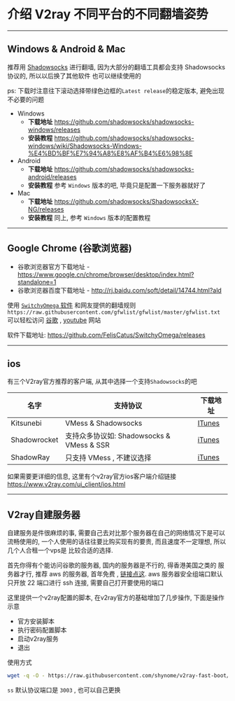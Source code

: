 # 介绍 V2ray 不同平台的不同翻墙姿势

---------------------

## Windows & Android & Mac

推荐用 [Shadowsocks](https://github.com/shadowsocks/) 进行翻墙, 
因为大部分的翻墙工具都会支持 Shadowsocks 协议的, 所以以后换了其他软件
也可以继续使用的

ps: 下载时注意往下滚动选择带绿色边框的`Latest release`的稳定版本, 避免出现不必要的问题

- Windows
  - __下载地址__ <https://github.com/shadowsocks/shadowsocks-windows/releases>
  - __安装教程__ <https://github.com/shadowsocks/shadowsocks-windows/wiki/Shadowsocks-Windows-%E4%BD%BF%E7%94%A8%E8%AF%B4%E6%98%8E>
- Android
  - __下载地址__ <https://github.com/shadowsocks/shadowsocks-android/releases>
  - __安装教程__ 参考 `Windows` 版本的吧, 毕竟只是配置一下服务器就好了
- Mac
  - __下载地址__ <https://github.com/shadowsocks/ShadowsocksX-NG/releases>
  - __安装教程__ 同上,  参考 `Windows` 版本的配置教程

---------------------

## Google Chrome (谷歌浏览器)

- 谷歌浏览器官方下载地址 - <https://www.google.cn/chrome/browser/desktop/index.html?standalone=1>
- 谷歌浏览器百度下载地址 - <http://rj.baidu.com/soft/detail/14744.html?ald>

使用 [ `SwitchyOmega` 软件](https://github.com/FelisCatus/SwitchyOmega)
和网友提供的翻墙规则 `https://raw.githubusercontent.com/gfwlist/gfwlist/master/gfwlist.txt` 
可以轻松访问 [谷歌](https://www.google.com) , [youtube](https://www.youtube.com/) 网站

软件下载地址: <https://github.com/FelisCatus/SwitchyOmega/releases>

-----------------------

## ios 

有三个V2ray官方推荐的客户端, 从其中选择一个支持`Shadowsocks`的吧

| 名字         | 支持协议                                    | 下载地址
| ------------ | ------------------------------------------- | -------
| Kitsunebi    | VMess & Shadowsocks                         | [ITunes](https://www.v2ray.com/itunes/us/kitsunebi/id1275446921/)
| Shadowrocket | 支持众多协议如: Shadowsocks & VMess & SSR | [iTunes](https://www.v2ray.com/itunes/us/shadowrocket/id932747118/)
| ShadowRay    | 只支持 VMess , 不建议选择                   | [iTunes](https://www.v2ray.com/itunes/us/shadowray/id1283082051/)

如果需要更详细的信息, 这里有个v2ray官方ios客户端介绍链接 <https://www.v2ray.com/ui_client/ios.html>

-----------------------

## V2ray自建服务器

自建服务是件很麻烦的事, 需要自己去对比那个服务器在自己的网络情况下是可以流畅使用的,
一个人使用的话往往要比购买现有的要贵, 而且速度不一定理想, 所以几个人合租一个vps是
比较合适的选择. 

首先你得有个能访问谷歌的服务器, 国内的服务器是不行的, 得香港美国之类的
服务器才行, 推荐 aws 的服务器, 首年免费 , [链接点这](https://aws.amazon.com/cn/free/).
aws 服务器安全组端口默认只开放 22 端口进行 ssh 连接, 需要自己打开要使用的端口

这里提供一个v2ray配置的脚本, 在v2ray官方的基础增加了几步操作, 下面是操作示意
- 官方安装脚本
- 执行密码配置脚本
- 启动v2ray服务
- 退出

使用方式

```bash
wget -q -O - https://raw.githubusercontent.com/shynome/v2ray-fast-boot/master/init.sh | bash
```

`ss` 默认协议端口是 `3003` , 也可以自己更换

